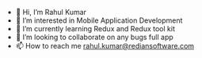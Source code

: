 - 👋 Hi, I’m Rahul Kumar
- 👀 I’m interested in Mobile Application Development
- 🌱 I’m currently learning  Redux and Redux tool kit
- 💞️ I’m looking to collaborate on any bugs full app
- 📫 How to reach me rahul.kumar@rediansoftware.com

<!---
rahulydv1/rahulydv1 is a ✨ special ✨ repository because its `README.md` (this file) appears on your GitHub profile.
You can click the Preview link to take a look at your changes.
--->
